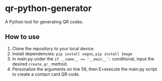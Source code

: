 # qr-python-generator
A Python tool for generating QR codes.

## How to use
1) Clone the repository to your local device.
2) Install dependencies: ```pip install segno```, ```pip install Image```
3) In main.py under the ```if __name__ == '__main__':``` conditional, input the desired ```create_qr_``` method.
4) Personalize the arguments on line 56, then E=execute the main.py script to create a contact card QR code.
